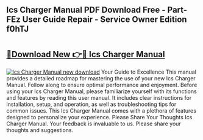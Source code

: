 ## Ics Charger Manual PDF Download Free - Part-FEz User Guide Repair - Service Owner Edition f0hTJ

# <h2><a href="http://bc9833.oget.top/?id=Ics+Charger+Manual">🔗Download New 👉🔴 Ics Charger Manual</a></h2>

[![Ics Charger Manual new download](https://i.imgur.com/5g1atiW.png)](http://bc9833.oget.top/?id=Ics+Charger+Manual)
Your Guide to Excellence This manual provides a detailed roadmap for mastering the use of your new Ics Charger Manual. Follow along to ensure optimal performance and enjoyment. Before using your Ics Charger Manual, please familiarize yourself with its functions and features by reading this user manual. It includes clear instructions for installation, setup, and operation, as well as troubleshooting tips for common issues. This Ics Charger Manual comes with a plethora of features designed to personalize your experience. Please Share Your Thoughts Ics Charger Manual. Your feedback is invaluable to us. Please share your thoughts and suggestions.
